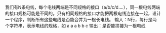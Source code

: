我们有N条电线，每个电线两端是不同规格的接口（a/b/c/d....），同一根电线两端的接口规格可能是不同的，只有相同规格的接口才能把两根电线连接在一起，设计一个程序，判断所有这些电线是否能合并为一根长电线。
输入：N行，每行是两个字符串，表示电线的规格，如
a a
a b
b c
输出：是否能拼接为一根电线
